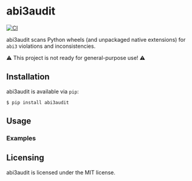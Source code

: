 abi3audit
========

[![CI](https://github.com/woodruffw/abi3audit/actions/workflows/ci.yml/badge.svg)](https://github.com/woodruffw/abi3audit/actions/workflows/ci.yml)

abi3audit scans Python wheels (and unpackaged native extensions) for
`abi3` violations and inconsistencies.

⚠️ This project is not ready for general-purpose use! ⚠️

## Installation

abi3audit is available via `pip`:

```console
$ pip install abi3audit
```

## Usage

### Examples

## Licensing

abi3audit is licensed under the MIT license.
